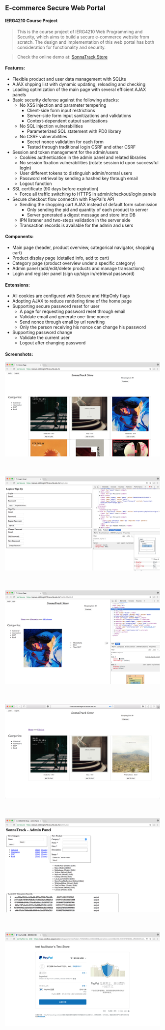 ## E-commerce Secure Web Portal

#### IERG4210 Course Project 

> This is the course project of IERG4210 Web Programming and Security, which aims to build a secure e-commerce website from scratch. The design and implementation of this web portal has both consideration for functionality and security. 

> Check the online demo at: [SonnaTrack Store](http://s56.ierg4210.ie.cuhk.edu.hk)

#### Features:

* Flexible product and user data management with SQLite
* AJAX shpping list with dynamic updating, reloading and checking
* Loading optimization of the main page with several efficient AJAX panels
* Basic security defense against the following attacks:
  * No XSS injection and parameter tempering
    * Client-side form input restrictions
    * Server-side form input sanitizations and validations
    * Context-dependent output sanitizations
  * No SQL injection vulnerabilities
    * Parameterized SQL statement with PD0 library
  * No CSRF vulnerabilities
    * Secret nonce validation for each form
    * Tested through traditional login CSRF and other CSRF
* Session and token management for the admin/users
  * Cookies authentication in the admin panel and related libraries
  * No session fixation vulnerabilities (rotate session id upon successful login)
  * User different tokens to distinguish admin/normal users
  * Password retrieval by sending a hashed key through email
  * Logout function
* SSL certificate (90 days before expiration)
  * Force all traffic switching to HTTPS in admin/checkout/login panels
* Secure checkout flow connectin with PayPal's API
  * Sending the shopping cart AJAX instead of default form submission
    * Only sending the pid and quantity of each product to server
    * Server generated a digest message and store into DB
  * IPN listener and two-steps validation in the server side
  * Transaction records is available for the admin and users

#### Components:

* Main page (header, product overview, categorical navigator, shopping cart)
* Product display page (detailed info, add to cart)
* Category page (product overview under a specific category)
* Admin panel (add/edit/delete products and manage transactions)
* Login and register panel (sign up/sign in/retrieval password)

#### Extensions:

* All cookies are configured with Secure and HttpOnly flags
* Adopting AJAX to reduce rendering time of the home page
* Supporting secure password reset for user
  * A page for requesting password reset through email
  * Validate email and generate one-time nonce
  * Send nonce through email by url rewriting
  * Only the person receiving his nonce can change his password
* Supporting password change
  * Validate the current user
  * Logout after changing password

#### Screenshots:

![Main Page](screenshot/1.png)

<br></br>

![Login and Register Panel](screenshot/2.png)

<br></br>

![Product Info Page](screenshot/3.png)

<br></br>

![Category Page with Navigator](screenshot/4.png)

<br></br>

![Admin Panel](screenshot/5.png)

<br></br>

![Checkout with PayPal](screenshot/6.png)